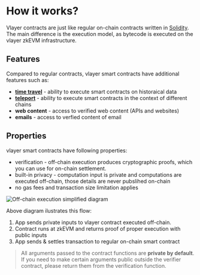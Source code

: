 # How it works?

Vlayer contracts are just like regular on-chain contracts written in [Solidity](https://soliditylang.org). The main difference is the execution model, as bytecode is executed on the vlayer zkEVM infrastructure. 

## Features

Compared to regular contracts, vlayer smart contracts have additional features such as:
* **[time travel](/features/time-travel.html)** - ability to execute smart contracts on historaical data
* **[teleport](/features/teleport.html)** - ability to execute smart contracts in the context of different chains
* **web content** - access to verified web content (APIs and websites)
* **emails** - access to verfied content of email

## Properties

vlayer smart contracts have following properties:
* verification - off-chain execution produces cryptographic proofs, which you can use  for on-chain settlement.
* built-in privacy - computation input is private and computations are executed off-chain, those details are never pubslihed on-chain
* no gas fees and transaction size limitation applies


![Off-chain execution simplified diagram](/images/offchain-execution.png)


Above diagram ilustrates this flow:
1. App sends private inputs to vlayer contract executed off-chain. 
1. Contract runs at zkEVM and returns proof of proper execution with public inputs
1. App sends & settles transaction to regular on-chain smart contract


> All arguments passed to the contract functions are **private by default**.
If you need to make certain arguments public outside the verifier contract, please return them from the verification function. 
